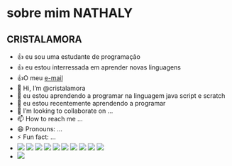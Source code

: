 # sobre mim **NATHALY**
## CRISTALAMORA
- :+1: eu sou uma estudante de programação
- :+1: eu estou interressada em aprender novas linguagens
- :+1:O meu [e-mail](nathaly.vitoria.amaral@escola.pr.gov.br)
- 👋 Hi, I’m @cristalamora
- 👀 eu estou aprendendo a programar na linguagem java script e scratch
- 🌱 eu estou recentemente aprendendo a programar
- 💞️ I’m looking to collaborate on ...
- 📫 How to reach me ...
- 😄 Pronouns: ...
- ⚡ Fun fact: ...
- ![](https://img.shields.io/badge/ChatGPT-74aa9c?style=for-the-badge&logo=openai&logoColor=white)
  ![](https://img.shields.io/badge/Gmail-D14836?style=for-the-badge&logo=gmail&logoColor=white)
  ![](https://img.shields.io/badge/WhatsApp-25D366?style=for-the-badge&logo=whatsapp&logoColor=white)
  ![](https://img.shields.io/badge/McDonald's-FBC817?style=for-the-badge&logo=McDonald's&logoColor=white)
  ![](https://img.shields.io/badge/Instagram-E4405F?style=for-the-badge&logo=instagram&logoColor=white)
  ![](https://img.shields.io/badge/Pinterest-%23E60023.svg?&style=for-the-badge&logo=Pinterest&logoColor=white)
  ![](https://img.shields.io/badge/TikTok-000000?style=for-the-badge&logo=tiktok&logoColor=white)
  ![](https://img.shields.io/badge/Spotify-1ED760?&style=for-the-badge&logo=spotify&logoColor=white)
  ![](https://img.shields.io/badge/Netflix-E50914?style=for-the-badge&logo=netflix&logoColor=white)
  ![](https://img.shields.io/badge/Duolingo-58CC02?style=for-the-badge&logo=Duolingo&logoColor=white)
- ![](https://blogger.googleusercontent.com/img/b/R29vZ2xl/AVvXsEjx8v5bzspzSdbxoqEK6Y7Hjy-STI_Xg0UC3v1mJEuuBrHfZXArOY7EDTYyqhqoXRQgrEn82h2WWUtosg_GXQuVwmAoyQZ7HsyxOSha3eCnYZwp4OC-Dr2niPZTbcJTNndDsmJSOk-rs7Q/s1600/Gato+de+Botas+Gif+1.gif)
<!---

--->
